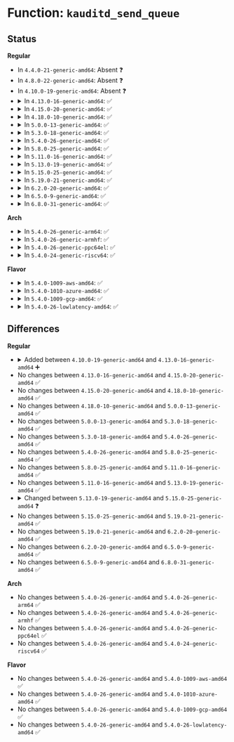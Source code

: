 # Function: <code>kauditd_send_queue</code>

## Status
<b>Regular</b>
<ul>
<li>
In <code>4.4.0-21-generic-amd64</code>: Absent ❓
</li>
<li>
In <code>4.8.0-22-generic-amd64</code>: Absent ❓
</li>
<li>
In <code>4.10.0-19-generic-amd64</code>: Absent ❓
</li>
<li>
<details>
<summary>In <code>4.13.0-16-generic-amd64</code>: ✅</summary>

```c
int kauditd_send_queue(struct sock * sk, u32 portid, struct sk_buff_head * queue, unsigned int retry_limit, void (*)(struct sk_buff *) skb_hook, void (*)(struct sk_buff *) err_hook)
```

```json
{
  "name": "kauditd_send_queue",
  "collision_type": "Unique Static",
  "inline_type": "No",
  "funcs": [
    {
      "addr": 18446744071580105856,
      "name": "kauditd_send_queue",
      "external": false,
      "loc": "kernel/audit.c:681",
      "file": "kernel/audit.c",
      "inline": "seen, unknown",
      "caller_inline": [],
      "caller_func": [
        "kernel/audit.c:kauditd_thread",
        "kernel/audit.c:kauditd_thread",
        "kernel/audit.c:kauditd_thread",
        "kernel/audit.c:kauditd_thread"
      ]
    }
  ],
  "symbols": [
    {
      "addr": 18446744071580105856,
      "name": "kauditd_send_queue",
      "section": ".text",
      "bind": "STB_LOCAL",
      "size": 250
    }
  ]
}
```
</details>
</li>
<li>
<details>
<summary>In <code>4.15.0-20-generic-amd64</code>: ✅</summary>

```c
int kauditd_send_queue(struct sock * sk, u32 portid, struct sk_buff_head * queue, unsigned int retry_limit, void (*)(struct sk_buff *) skb_hook, void (*)(struct sk_buff *) err_hook)
```

```json
{
  "name": "kauditd_send_queue",
  "collision_type": "Unique Static",
  "inline_type": "No",
  "funcs": [
    {
      "addr": 18446744071580158512,
      "name": "kauditd_send_queue",
      "external": false,
      "loc": "kernel/audit.c:681",
      "file": "kernel/audit.c",
      "inline": "seen, unknown",
      "caller_inline": [],
      "caller_func": [
        "kernel/audit.c:kauditd_thread",
        "kernel/audit.c:kauditd_thread",
        "kernel/audit.c:kauditd_thread",
        "kernel/audit.c:kauditd_thread"
      ]
    }
  ],
  "symbols": [
    {
      "addr": 18446744071580158512,
      "name": "kauditd_send_queue",
      "section": ".text",
      "bind": "STB_LOCAL",
      "size": 264
    }
  ]
}
```
</details>
</li>
<li>
<details>
<summary>In <code>4.18.0-10-generic-amd64</code>: ✅</summary>

```c
int kauditd_send_queue(struct sock * sk, u32 portid, struct sk_buff_head * queue, unsigned int retry_limit, void (*)(struct sk_buff *) skb_hook, void (*)(struct sk_buff *) err_hook)
```

```json
{
  "name": "kauditd_send_queue",
  "collision_type": "Unique Static",
  "inline_type": "No",
  "funcs": [
    {
      "addr": 18446744071580218224,
      "name": "kauditd_send_queue",
      "external": false,
      "loc": "kernel/audit.c:724",
      "file": "kernel/audit.c",
      "inline": "seen, unknown",
      "caller_inline": [],
      "caller_func": [
        "kernel/audit.c:kauditd_thread",
        "kernel/audit.c:kauditd_thread",
        "kernel/audit.c:kauditd_thread",
        "kernel/audit.c:kauditd_thread"
      ]
    }
  ],
  "symbols": [
    {
      "addr": 18446744071580218224,
      "name": "kauditd_send_queue",
      "section": ".text",
      "bind": "STB_LOCAL",
      "size": 264
    }
  ]
}
```
</details>
</li>
<li>
<details>
<summary>In <code>5.0.0-13-generic-amd64</code>: ✅</summary>

```c
int kauditd_send_queue(struct sock * sk, u32 portid, struct sk_buff_head * queue, unsigned int retry_limit, void (*)(struct sk_buff *) skb_hook, void (*)(struct sk_buff *) err_hook)
```

```json
{
  "name": "kauditd_send_queue",
  "collision_type": "Unique Static",
  "inline_type": "No",
  "funcs": [
    {
      "addr": 18446744071580270672,
      "name": "kauditd_send_queue",
      "external": false,
      "loc": "kernel/audit.c:720",
      "file": "kernel/audit.c",
      "inline": "seen, unknown",
      "caller_inline": [],
      "caller_func": [
        "kernel/audit.c:kauditd_thread",
        "kernel/audit.c:kauditd_thread",
        "kernel/audit.c:kauditd_thread",
        "kernel/audit.c:kauditd_thread"
      ]
    }
  ],
  "symbols": [
    {
      "addr": 18446744071580270672,
      "name": "kauditd_send_queue",
      "section": ".text",
      "bind": "STB_LOCAL",
      "size": 264
    }
  ]
}
```
</details>
</li>
<li>
<details>
<summary>In <code>5.3.0-18-generic-amd64</code>: ✅</summary>

```c
int kauditd_send_queue(struct sock * sk, u32 portid, struct sk_buff_head * queue, unsigned int retry_limit, void (*)(struct sk_buff *) skb_hook, void (*)(struct sk_buff *) err_hook)
```

```json
{
  "name": "kauditd_send_queue",
  "collision_type": "Unique Static",
  "inline_type": "No",
  "funcs": [
    {
      "addr": 18446744071580321536,
      "name": "kauditd_send_queue",
      "external": false,
      "loc": "kernel/audit.c:707",
      "file": "kernel/audit.c",
      "inline": "seen, unknown",
      "caller_inline": [],
      "caller_func": [
        "kernel/audit.c:kauditd_thread",
        "kernel/audit.c:kauditd_thread",
        "kernel/audit.c:kauditd_thread",
        "kernel/audit.c:kauditd_thread"
      ]
    }
  ],
  "symbols": [
    {
      "addr": 18446744071580321536,
      "name": "kauditd_send_queue",
      "section": ".text",
      "bind": "STB_LOCAL",
      "size": 286
    }
  ]
}
```
</details>
</li>
<li>
<details>
<summary>In <code>5.4.0-26-generic-amd64</code>: ✅</summary>

```c
int kauditd_send_queue(struct sock * sk, u32 portid, struct sk_buff_head * queue, unsigned int retry_limit, void (*)(struct sk_buff *) skb_hook, void (*)(struct sk_buff *) err_hook)
```

```json
{
  "name": "kauditd_send_queue",
  "collision_type": "Unique Static",
  "inline_type": "No",
  "funcs": [
    {
      "addr": 18446744071580370336,
      "name": "kauditd_send_queue",
      "external": false,
      "loc": "kernel/audit.c:707",
      "file": "kernel/audit.c",
      "inline": "seen, unknown",
      "caller_inline": [],
      "caller_func": [
        "kernel/audit.c:kauditd_thread",
        "kernel/audit.c:kauditd_thread",
        "kernel/audit.c:kauditd_thread",
        "kernel/audit.c:kauditd_thread"
      ]
    }
  ],
  "symbols": [
    {
      "addr": 18446744071580370336,
      "name": "kauditd_send_queue",
      "section": ".text",
      "bind": "STB_LOCAL",
      "size": 286
    }
  ]
}
```
</details>
</li>
<li>
<details>
<summary>In <code>5.8.0-25-generic-amd64</code>: ✅</summary>

```c
int kauditd_send_queue(struct sock * sk, u32 portid, struct sk_buff_head * queue, unsigned int retry_limit, void (*)(struct sk_buff *) skb_hook, void (*)(struct sk_buff *) err_hook)
```

```json
{
  "name": "kauditd_send_queue",
  "collision_type": "Unique Static",
  "inline_type": "No",
  "funcs": [
    {
      "addr": 18446744071580444464,
      "name": "kauditd_send_queue",
      "external": false,
      "loc": "kernel/audit.c:709",
      "file": "kernel/audit.c",
      "inline": "seen, unknown",
      "caller_inline": [],
      "caller_func": [
        "kernel/audit.c:kauditd_thread",
        "kernel/audit.c:kauditd_thread",
        "kernel/audit.c:kauditd_thread",
        "kernel/audit.c:kauditd_thread"
      ]
    }
  ],
  "symbols": [
    {
      "addr": 18446744071580444464,
      "name": "kauditd_send_queue",
      "section": ".text",
      "bind": "STB_LOCAL",
      "size": 332
    }
  ]
}
```
</details>
</li>
<li>
<details>
<summary>In <code>5.11.0-16-generic-amd64</code>: ✅</summary>

```c
int kauditd_send_queue(struct sock * sk, u32 portid, struct sk_buff_head * queue, unsigned int retry_limit, void (*)(struct sk_buff *) skb_hook, void (*)(struct sk_buff *) err_hook)
```

```json
{
  "name": "kauditd_send_queue",
  "collision_type": "Unique Static",
  "inline_type": "No",
  "funcs": [
    {
      "addr": 18446744071580432624,
      "name": "kauditd_send_queue",
      "external": false,
      "loc": "kernel/audit.c:714",
      "file": "kernel/audit.c",
      "inline": "seen, unknown",
      "caller_inline": [],
      "caller_func": [
        "kernel/audit.c:kauditd_thread",
        "kernel/audit.c:kauditd_thread",
        "kernel/audit.c:kauditd_thread",
        "kernel/audit.c:kauditd_thread"
      ]
    }
  ],
  "symbols": [
    {
      "addr": 18446744071580432624,
      "name": "kauditd_send_queue",
      "section": ".text",
      "bind": "STB_LOCAL",
      "size": 332
    }
  ]
}
```
</details>
</li>
<li>
<details>
<summary>In <code>5.13.0-19-generic-amd64</code>: ✅</summary>

```c
int kauditd_send_queue(struct sock * sk, u32 portid, struct sk_buff_head * queue, unsigned int retry_limit, void (*)(struct sk_buff *) skb_hook, void (*)(struct sk_buff *) err_hook)
```

```json
{
  "name": "kauditd_send_queue",
  "collision_type": "Unique Static",
  "inline_type": "No",
  "funcs": [
    {
      "addr": 18446744071580436832,
      "name": "kauditd_send_queue",
      "external": false,
      "loc": "kernel/audit.c:714",
      "file": "kernel/audit.c",
      "inline": "seen, unknown",
      "caller_inline": [],
      "caller_func": [
        "kernel/audit.c:kauditd_thread",
        "kernel/audit.c:kauditd_thread",
        "kernel/audit.c:kauditd_thread",
        "kernel/audit.c:kauditd_thread"
      ]
    }
  ],
  "symbols": [
    {
      "addr": 18446744071580436832,
      "name": "kauditd_send_queue",
      "section": ".text",
      "bind": "STB_LOCAL",
      "size": 325
    }
  ]
}
```
</details>
</li>
<li>
<details>
<summary>In <code>5.15.0-25-generic-amd64</code>: ✅</summary>

```c
int kauditd_send_queue(struct sock * sk, u32 portid, struct sk_buff_head * queue, unsigned int retry_limit, void (*)(struct sk_buff *) skb_hook, void (*)(struct sk_buff *, int) err_hook)
```

```json
{
  "name": "kauditd_send_queue",
  "collision_type": "Unique Static",
  "inline_type": "No",
  "funcs": [
    {
      "addr": 18446744071580601232,
      "name": "kauditd_send_queue",
      "external": false,
      "loc": "kernel/audit.c:736",
      "file": "kernel/audit.c",
      "inline": "seen, unknown",
      "caller_inline": [],
      "caller_func": [
        "kernel/audit.c:kauditd_thread",
        "kernel/audit.c:kauditd_thread",
        "kernel/audit.c:kauditd_thread",
        "kernel/audit.c:kauditd_thread"
      ]
    }
  ],
  "symbols": [
    {
      "addr": 18446744071580601232,
      "name": "kauditd_send_queue",
      "section": ".text",
      "bind": "STB_LOCAL",
      "size": 347
    }
  ]
}
```
</details>
</li>
<li>
<details>
<summary>In <code>5.19.0-21-generic-amd64</code>: ✅</summary>

```c
int kauditd_send_queue(struct sock * sk, u32 portid, struct sk_buff_head * queue, unsigned int retry_limit, void (*)(struct sk_buff *) skb_hook, void (*)(struct sk_buff *, int) err_hook)
```

```json
{
  "name": "kauditd_send_queue",
  "collision_type": "Unique Static",
  "inline_type": "No",
  "funcs": [
    {
      "addr": 18446744071580804944,
      "name": "kauditd_send_queue",
      "external": false,
      "loc": "kernel/audit.c:737",
      "file": "kernel/audit.c",
      "inline": "seen, unknown",
      "caller_inline": [],
      "caller_func": [
        "kernel/audit.c:kauditd_thread",
        "kernel/audit.c:kauditd_thread",
        "kernel/audit.c:kauditd_thread",
        "kernel/audit.c:kauditd_thread"
      ]
    }
  ],
  "symbols": [
    {
      "addr": 18446744071580804944,
      "name": "kauditd_send_queue",
      "section": ".text",
      "bind": "STB_LOCAL",
      "size": 417
    }
  ]
}
```
</details>
</li>
<li>
<details>
<summary>In <code>6.2.0-20-generic-amd64</code>: ✅</summary>

```c
int kauditd_send_queue(struct sock * sk, u32 portid, struct sk_buff_head * queue, unsigned int retry_limit, void (*)(struct sk_buff *) skb_hook, void (*)(struct sk_buff *, int) err_hook)
```

```json
{
  "name": "kauditd_send_queue",
  "collision_type": "Unique Static",
  "inline_type": "No",
  "funcs": [
    {
      "addr": 18446744071581090560,
      "name": "kauditd_send_queue",
      "external": false,
      "loc": "kernel/audit.c:735",
      "file": "kernel/audit.c",
      "inline": "seen, unknown",
      "caller_inline": [],
      "caller_func": [
        "kernel/audit.c:kauditd_thread",
        "kernel/audit.c:kauditd_thread",
        "kernel/audit.c:kauditd_thread",
        "kernel/audit.c:kauditd_thread"
      ]
    }
  ],
  "symbols": [
    {
      "addr": 18446744071581090560,
      "name": "kauditd_send_queue",
      "section": ".text",
      "bind": "STB_LOCAL",
      "size": 417
    }
  ]
}
```
</details>
</li>
<li>
<details>
<summary>In <code>6.5.0-9-generic-amd64</code>: ✅</summary>

```c
int kauditd_send_queue(struct sock * sk, u32 portid, struct sk_buff_head * queue, unsigned int retry_limit, void (*)(struct sk_buff *) skb_hook, void (*)(struct sk_buff *, int) err_hook)
```

```json
{
  "name": "kauditd_send_queue",
  "collision_type": "Unique Static",
  "inline_type": "No",
  "funcs": [
    {
      "addr": 18446744071581182176,
      "name": "kauditd_send_queue",
      "external": false,
      "loc": "kernel/audit.c:735",
      "file": "kernel/audit.c",
      "inline": "seen, unknown",
      "caller_inline": [],
      "caller_func": [
        "kernel/audit.c:kauditd_thread",
        "kernel/audit.c:kauditd_thread",
        "kernel/audit.c:kauditd_thread",
        "kernel/audit.c:kauditd_thread"
      ]
    }
  ],
  "symbols": [
    {
      "addr": 18446744071581182176,
      "name": "kauditd_send_queue",
      "section": ".text",
      "bind": "STB_LOCAL",
      "size": 413
    }
  ]
}
```
</details>
</li>
<li>
<details>
<summary>In <code>6.8.0-31-generic-amd64</code>: ✅</summary>

```c
int kauditd_send_queue(struct sock * sk, u32 portid, struct sk_buff_head * queue, unsigned int retry_limit, void (*)(struct sk_buff *) skb_hook, void (*)(struct sk_buff *, int) err_hook)
```

```json
{
  "name": "kauditd_send_queue",
  "collision_type": "Unique Static",
  "inline_type": "No",
  "funcs": [
    {
      "addr": 18446744071581287888,
      "name": "kauditd_send_queue",
      "external": false,
      "loc": "kernel/audit.c:746",
      "file": "kernel/audit.c",
      "inline": "seen, unknown",
      "caller_inline": [],
      "caller_func": [
        "kernel/audit.c:kauditd_thread",
        "kernel/audit.c:kauditd_thread",
        "kernel/audit.c:kauditd_thread",
        "kernel/audit.c:kauditd_thread"
      ]
    }
  ],
  "symbols": [
    {
      "addr": 18446744071581287888,
      "name": "kauditd_send_queue",
      "section": ".text",
      "bind": "STB_LOCAL",
      "size": 413
    }
  ]
}
```
</details>
</li>
</ul>
<b>Arch</b>
<ul>
<li>
<details>
<summary>In <code>5.4.0-26-generic-arm64</code>: ✅</summary>

```c
int kauditd_send_queue(struct sock * sk, u32 portid, struct sk_buff_head * queue, unsigned int retry_limit, void (*)(struct sk_buff *) skb_hook, void (*)(struct sk_buff *) err_hook)
```

```json
{
  "name": "kauditd_send_queue",
  "collision_type": "Unique Static",
  "inline_type": "No",
  "funcs": [
    {
      "addr": 18446603336491634608,
      "name": "kauditd_send_queue",
      "external": false,
      "loc": "kernel/audit.c:707",
      "file": "kernel/audit.c",
      "inline": "seen, unknown",
      "caller_inline": [],
      "caller_func": [
        "kernel/audit.c:kauditd_thread",
        "kernel/audit.c:kauditd_thread",
        "kernel/audit.c:kauditd_thread",
        "kernel/audit.c:kauditd_thread"
      ]
    }
  ],
  "symbols": [
    {
      "addr": 18446603336491634608,
      "name": "kauditd_send_queue",
      "section": ".text",
      "bind": "STB_LOCAL",
      "size": 280
    }
  ]
}
```
</details>
</li>
<li>
<details>
<summary>In <code>5.4.0-26-generic-armhf</code>: ✅</summary>

```c
int kauditd_send_queue(struct sock * sk, u32 portid, struct sk_buff_head * queue, unsigned int retry_limit, void (*)(struct sk_buff *) skb_hook, void (*)(struct sk_buff *) err_hook)
```

```json
{
  "name": "kauditd_send_queue",
  "collision_type": "Unique Static",
  "inline_type": "No",
  "funcs": [
    {
      "addr": 3225587616,
      "name": "kauditd_send_queue",
      "external": false,
      "loc": "kernel/audit.c:707",
      "file": "kernel/audit.c",
      "inline": "seen, unknown",
      "caller_inline": [],
      "caller_func": [
        "kernel/audit.c:kauditd_thread",
        "kernel/audit.c:kauditd_thread",
        "kernel/audit.c:kauditd_thread",
        "kernel/audit.c:kauditd_thread"
      ]
    }
  ],
  "symbols": [
    {
      "addr": 3225587616,
      "name": "kauditd_send_queue",
      "section": ".text",
      "bind": "STB_LOCAL",
      "size": 268
    }
  ]
}
```
</details>
</li>
<li>
<details>
<summary>In <code>5.4.0-26-generic-ppc64el</code>: ✅</summary>

```c
int kauditd_send_queue(struct sock * sk, u32 portid, struct sk_buff_head * queue, unsigned int retry_limit, void (*)(struct sk_buff *) skb_hook, void (*)(struct sk_buff *) err_hook)
```

```json
{
  "name": "kauditd_send_queue",
  "collision_type": "Unique Static",
  "inline_type": "No",
  "funcs": [
    {
      "addr": 13835058055284628320,
      "name": "kauditd_send_queue",
      "external": false,
      "loc": "kernel/audit.c:707",
      "file": "kernel/audit.c",
      "inline": "seen, unknown",
      "caller_inline": [],
      "caller_func": [
        "kernel/audit.c:kauditd_thread",
        "kernel/audit.c:kauditd_thread",
        "kernel/audit.c:kauditd_thread",
        "kernel/audit.c:kauditd_thread",
        "kernel/audit.c:kauditd_thread"
      ]
    }
  ],
  "symbols": [
    {
      "addr": 13835058055284628320,
      "name": "kauditd_send_queue",
      "section": ".text",
      "bind": "STB_LOCAL",
      "size": 484
    }
  ]
}
```
</details>
</li>
<li>
<details>
<summary>In <code>5.4.0-24-generic-riscv64</code>: ✅</summary>

```c
int kauditd_send_queue(struct sock * sk, u32 portid, struct sk_buff_head * queue, unsigned int retry_limit, void (*)(struct sk_buff *) skb_hook, void (*)(struct sk_buff *) err_hook)
```

```json
{
  "name": "kauditd_send_queue",
  "collision_type": "Unique Static",
  "inline_type": "No",
  "funcs": [
    {
      "addr": 18446743936272031386,
      "name": "kauditd_send_queue",
      "external": false,
      "loc": "kernel/audit.c:707",
      "file": "kernel/audit.c",
      "inline": "seen, unknown",
      "caller_inline": [],
      "caller_func": [
        "kernel/audit.c:kauditd_thread",
        "kernel/audit.c:kauditd_thread",
        "kernel/audit.c:kauditd_thread",
        "kernel/audit.c:kauditd_thread",
        "kernel/audit.c:kauditd_thread"
      ]
    }
  ],
  "symbols": [
    {
      "addr": 18446743936272031386,
      "name": "kauditd_send_queue",
      "section": ".text",
      "bind": "STB_LOCAL",
      "size": 254
    }
  ]
}
```
</details>
</li>
</ul>
<b>Flavor</b>
<ul>
<li>
<details>
<summary>In <code>5.4.0-1009-aws-amd64</code>: ✅</summary>

```c
int kauditd_send_queue(struct sock * sk, u32 portid, struct sk_buff_head * queue, unsigned int retry_limit, void (*)(struct sk_buff *) skb_hook, void (*)(struct sk_buff *) err_hook)
```

```json
{
  "name": "kauditd_send_queue",
  "collision_type": "Unique Static",
  "inline_type": "No",
  "funcs": [
    {
      "addr": 18446744071580339136,
      "name": "kauditd_send_queue",
      "external": false,
      "loc": "kernel/audit.c:707",
      "file": "kernel/audit.c",
      "inline": "seen, unknown",
      "caller_inline": [],
      "caller_func": [
        "kernel/audit.c:kauditd_thread",
        "kernel/audit.c:kauditd_thread",
        "kernel/audit.c:kauditd_thread",
        "kernel/audit.c:kauditd_thread"
      ]
    }
  ],
  "symbols": [
    {
      "addr": 18446744071580339136,
      "name": "kauditd_send_queue",
      "section": ".text",
      "bind": "STB_LOCAL",
      "size": 286
    }
  ]
}
```
</details>
</li>
<li>
<details>
<summary>In <code>5.4.0-1010-azure-amd64</code>: ✅</summary>

```c
int kauditd_send_queue(struct sock * sk, u32 portid, struct sk_buff_head * queue, unsigned int retry_limit, void (*)(struct sk_buff *) skb_hook, void (*)(struct sk_buff *) err_hook)
```

```json
{
  "name": "kauditd_send_queue",
  "collision_type": "Unique Static",
  "inline_type": "No",
  "funcs": [
    {
      "addr": 18446744071580286304,
      "name": "kauditd_send_queue",
      "external": false,
      "loc": "kernel/audit.c:707",
      "file": "kernel/audit.c",
      "inline": "seen, unknown",
      "caller_inline": [],
      "caller_func": [
        "kernel/audit.c:kauditd_thread",
        "kernel/audit.c:kauditd_thread",
        "kernel/audit.c:kauditd_thread",
        "kernel/audit.c:kauditd_thread"
      ]
    }
  ],
  "symbols": [
    {
      "addr": 18446744071580286304,
      "name": "kauditd_send_queue",
      "section": ".text",
      "bind": "STB_LOCAL",
      "size": 286
    }
  ]
}
```
</details>
</li>
<li>
<details>
<summary>In <code>5.4.0-1009-gcp-amd64</code>: ✅</summary>

```c
int kauditd_send_queue(struct sock * sk, u32 portid, struct sk_buff_head * queue, unsigned int retry_limit, void (*)(struct sk_buff *) skb_hook, void (*)(struct sk_buff *) err_hook)
```

```json
{
  "name": "kauditd_send_queue",
  "collision_type": "Unique Static",
  "inline_type": "No",
  "funcs": [
    {
      "addr": 18446744071580330384,
      "name": "kauditd_send_queue",
      "external": false,
      "loc": "kernel/audit.c:707",
      "file": "kernel/audit.c",
      "inline": "seen, unknown",
      "caller_inline": [],
      "caller_func": [
        "kernel/audit.c:kauditd_thread",
        "kernel/audit.c:kauditd_thread",
        "kernel/audit.c:kauditd_thread",
        "kernel/audit.c:kauditd_thread"
      ]
    }
  ],
  "symbols": [
    {
      "addr": 18446744071580330384,
      "name": "kauditd_send_queue",
      "section": ".text",
      "bind": "STB_LOCAL",
      "size": 286
    }
  ]
}
```
</details>
</li>
<li>
<details>
<summary>In <code>5.4.0-26-lowlatency-amd64</code>: ✅</summary>

```c
int kauditd_send_queue(struct sock * sk, u32 portid, struct sk_buff_head * queue, unsigned int retry_limit, void (*)(struct sk_buff *) skb_hook, void (*)(struct sk_buff *) err_hook)
```

```json
{
  "name": "kauditd_send_queue",
  "collision_type": "Unique Static",
  "inline_type": "No",
  "funcs": [
    {
      "addr": 18446744071580385616,
      "name": "kauditd_send_queue",
      "external": false,
      "loc": "kernel/audit.c:707",
      "file": "kernel/audit.c",
      "inline": "seen, unknown",
      "caller_inline": [],
      "caller_func": [
        "kernel/audit.c:kauditd_thread",
        "kernel/audit.c:kauditd_thread",
        "kernel/audit.c:kauditd_thread",
        "kernel/audit.c:kauditd_thread"
      ]
    }
  ],
  "symbols": [
    {
      "addr": 18446744071580385616,
      "name": "kauditd_send_queue",
      "section": ".text",
      "bind": "STB_LOCAL",
      "size": 286
    }
  ]
}
```
</details>
</li>
</ul>

## Differences
<b>Regular</b>
<ul>
<li>
<details>
<summary>Added between <code>4.10.0-19-generic-amd64</code> and <code>4.13.0-16-generic-amd64</code> ➕</summary>

```c
int kauditd_send_queue(struct sock * sk, u32 portid, struct sk_buff_head * queue, unsigned int retry_limit, void (*)(struct sk_buff *) skb_hook, void (*)(struct sk_buff *) err_hook)
```
</details>
</li>
<li>
No changes between <code>4.13.0-16-generic-amd64</code> and <code>4.15.0-20-generic-amd64</code> ✅
</li>
<li>
No changes between <code>4.15.0-20-generic-amd64</code> and <code>4.18.0-10-generic-amd64</code> ✅
</li>
<li>
No changes between <code>4.18.0-10-generic-amd64</code> and <code>5.0.0-13-generic-amd64</code> ✅
</li>
<li>
No changes between <code>5.0.0-13-generic-amd64</code> and <code>5.3.0-18-generic-amd64</code> ✅
</li>
<li>
No changes between <code>5.3.0-18-generic-amd64</code> and <code>5.4.0-26-generic-amd64</code> ✅
</li>
<li>
No changes between <code>5.4.0-26-generic-amd64</code> and <code>5.8.0-25-generic-amd64</code> ✅
</li>
<li>
No changes between <code>5.8.0-25-generic-amd64</code> and <code>5.11.0-16-generic-amd64</code> ✅
</li>
<li>
No changes between <code>5.11.0-16-generic-amd64</code> and <code>5.13.0-19-generic-amd64</code> ✅
</li>
<li>
<details>
<summary>Changed between <code>5.13.0-19-generic-amd64</code> and <code>5.15.0-25-generic-amd64</code> ❓</summary>
<ul>
<li>
<b>Param type changed. </b>
<code>void (*)(struct sk_buff *) err_hook</code> ➡️ <code>void (*)(struct sk_buff *, int) err_hook</code>
</li>
</ul>
</details>
</li>
<li>
No changes between <code>5.15.0-25-generic-amd64</code> and <code>5.19.0-21-generic-amd64</code> ✅
</li>
<li>
No changes between <code>5.19.0-21-generic-amd64</code> and <code>6.2.0-20-generic-amd64</code> ✅
</li>
<li>
No changes between <code>6.2.0-20-generic-amd64</code> and <code>6.5.0-9-generic-amd64</code> ✅
</li>
<li>
No changes between <code>6.5.0-9-generic-amd64</code> and <code>6.8.0-31-generic-amd64</code> ✅
</li>
</ul>
<b>Arch</b>
<ul>
<li>
No changes between <code>5.4.0-26-generic-amd64</code> and <code>5.4.0-26-generic-arm64</code> ✅
</li>
<li>
No changes between <code>5.4.0-26-generic-amd64</code> and <code>5.4.0-26-generic-armhf</code> ✅
</li>
<li>
No changes between <code>5.4.0-26-generic-amd64</code> and <code>5.4.0-26-generic-ppc64el</code> ✅
</li>
<li>
No changes between <code>5.4.0-26-generic-amd64</code> and <code>5.4.0-24-generic-riscv64</code> ✅
</li>
</ul>
<b>Flavor</b>
<ul>
<li>
No changes between <code>5.4.0-26-generic-amd64</code> and <code>5.4.0-1009-aws-amd64</code> ✅
</li>
<li>
No changes between <code>5.4.0-26-generic-amd64</code> and <code>5.4.0-1010-azure-amd64</code> ✅
</li>
<li>
No changes between <code>5.4.0-26-generic-amd64</code> and <code>5.4.0-1009-gcp-amd64</code> ✅
</li>
<li>
No changes between <code>5.4.0-26-generic-amd64</code> and <code>5.4.0-26-lowlatency-amd64</code> ✅
</li>
</ul>
